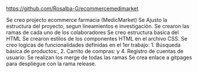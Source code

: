 https://github.com/Rosalba-G/ecommercemedimarket

Se creo projecto ecommerce farmacia (MedicMarket)
Se Ajusto la estructura del proyecto, segun lineamientos e investigación.
Se crearon las ramas de cada uno de los colaboradores
Se creo estructura basica del HTML
Se crearon estilos de los componentes HTML en el archivo CSS.
Se creo logicas de funcionalidades definidas en el 1er trabajo: 1. Búsqueda básica de productos:, 2. Carrito de compras: y 4. Registro de cuentas de usuario:
Se realizan los merge de todas las ramas
Se crea enlace a gitpages para despliégue con la rama release.
